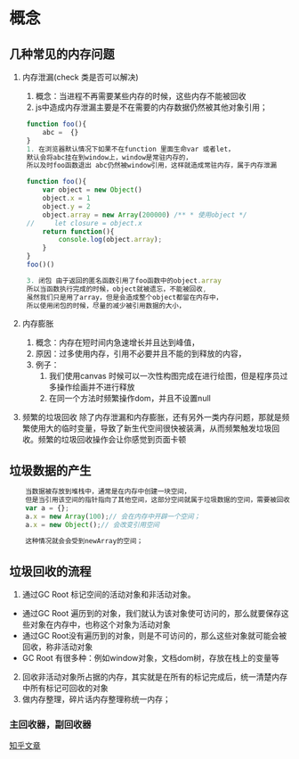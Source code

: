 # 概念

## 几种常见的内存问题
1. 内存泄漏(check 类是否可以解决)
   1. 概念：当进程不再需要某些内存的时候，这些内存不能被回收
   2. js中造成内存泄漏主要是不在需要的内存数据仍然被其他对象引用；
   ```javascript
    function foo(){
        abc =  {}
    }
    1. 在浏览器默认情况下如果不在function 里面生命var 或者let，
    默认会将abc挂在到window上，window是常驻内存的，
    所以及时foo函数退出 abc仍然被window引用，这样就造成常驻内存，属于内存泄漏

    function foo(){ 
        var object = new Object() 
        object.x = 1 
        object.y = 2 
        object.array = new Array(200000) /** * 使用object */ 
    //     let closure = object.x 
        return function(){ 
            console.log(object.array); 
        }
    }
    foo()()

    3. 闭包 由于返回的匿名函数引用了foo函数中的object.array 
    所以当函数执行完成的时候，object就被遗忘，不能被回收,
    虽然我们只是用了array，但是会造成整个object都留在内存中，
    所以使用闭包的时候，尽量的减少被引用数据的大小，
   ```
2. 内存膨胀
   1. 概念：内存在短时间内急速增长并且达到峰值，
   2. 原因：过多使用内存，引用不必要并且不能的到释放的内容，
   3. 例子：
      1. 我们使用canvas 时候可以一次性构图完成在进行绘图，但是程序员过多操作绘画并不进行释放
      2. 在同一个方法时频繁操作dom，并且不设置null
   
3. 频繁的垃圾回收
    除了内存泄漏和内存膨胀，还有另外一类内存问题，那就是频繁使用大的临时变量，导致了新生代空间很快被装满，从而频繁触发垃圾回收。频繁的垃圾回收操作会让你感觉到页面卡顿
    


## 垃圾数据的产生
```javascript
    当数据被存放到堆栈中，通常是在内存中创建一块空间，
    但是当引用该空间的指针指向了其他空间，这部分空间就属于垃圾数据的空间，需要被回收；
    var a = {};
    a.x = new Array(100);// 会在内存中开辟一个空间；
    a.x = new Object();// 会改变引用空间
    
    这种情况就会会受到newArray的空间；

```

## 垃圾回收的流程

1. 通过GC Root 标记空间的活动对象和非活动对象。
- 通过GC Root 遍历到的对象，我们就认为该对象使可访问的，那么就要保存这些对象在内存中，也称这个对象为活动对象
- 通过GC Root没有遍历到的对象，则是不可访问的，那么这些对象就可能会被回收，称非活动对象
- GC Root 有很多种：例如window对象，文档dom树，存放在栈上的变量等
2. 回收非活动对象所占据的内存，其实就是在所有的标记完成后，统一清楚内存中所有标记可回收的对象
3. 做内存整理，碎片话内存整理称统一内存；

### 主回收器，副回收器

[知乎文章](https://zhuanlan.zhihu.com/p/259579683)


